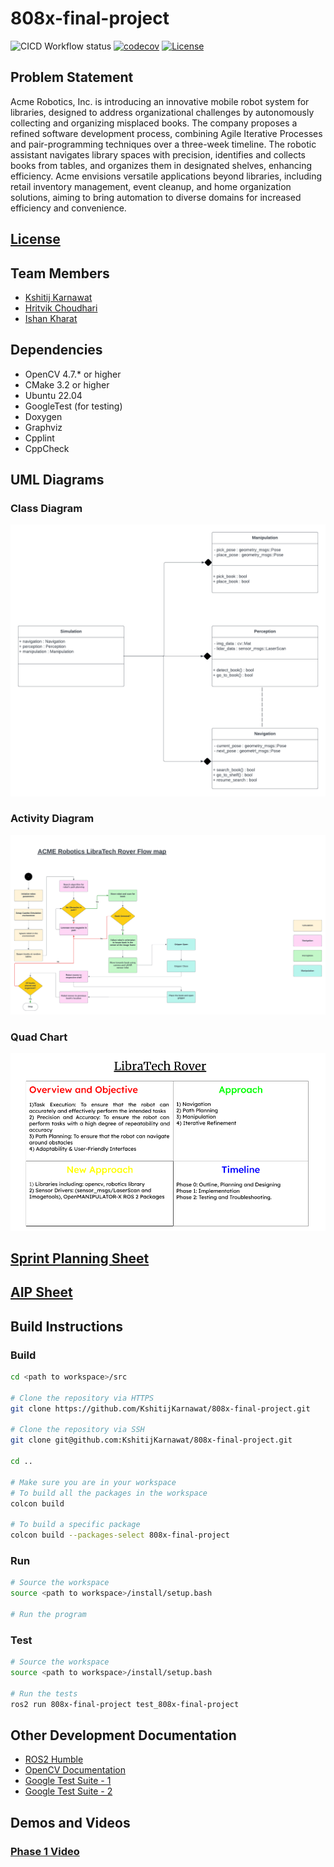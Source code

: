 # 808x-final-project

![CICD Workflow status](https://github.com/KshitijKarnawat/808x-final-project/actions/workflows/main.yml/badge.svg)
[![codecov](https://codecov.io/gh/KshitijKarnawat/808x-final-project/branch/devel_phase1/graph/badge.svg)](https://codecov.io/gh/KshitijKarnawat/808x-midterm-project)
[![License](https://img.shields.io/badge/license-MIT-blue.svg)](LICENSE)

## Problem Statement

Acme Robotics, Inc. is introducing an innovative mobile robot system for libraries, designed to address organizational challenges by autonomously collecting and organizing misplaced books. The company proposes a refined software development process, combining Agile Iterative Processes and pair-programming techniques over a three-week timeline. The robotic assistant navigates library spaces with precision, identifies and collects books from tables, and organizes them in designated shelves, enhancing efficiency. Acme envisions versatile applications beyond libraries, including retail inventory management, event cleanup, and home organization solutions, aiming to bring automation to diverse domains for increased efficiency and convenience.

## [License](LICENSE.md)

## Team Members

- [Kshitij Karnawat](github.com/KshitijKarnawat)
- [Hritvik Choudhari](github.com/Hritvik-Choudhari0411)
- [Ishan Kharat](github.com/IshanMahesh)

## Dependencies

- OpenCV 4.7.* or higher
- CMake 3.2 or higher
- Ubuntu 22.04
- GoogleTest (for testing)
- Doxygen
- Graphviz
- Cpplint
- CppCheck

## UML Diagrams

### Class Diagram

![Class Diagram](UML/Initial_UML.png)

### Activity Diagram

![Activity Diagram](UML/Activity%20diagram.png)

### Quad Chart

![Quad Chart](etc/Quad%20Chart%20808X%20Final.png)

## [Sprint Planning Sheet](https://docs.google.com/document/d/1JbbbAJ8IAPji8cDEJULXS9b06gbV5670XV5xcjyWHW8/edit?usp=sharing)

## [AIP Sheet](https://docs.google.com/spreadsheets/d/1mTLV-YEdRInJUX6wf7WwWbO4zYFp7oAwrzbesrukGaw/edit?usp=sharing)

## Build Instructions

### Build

```bash
cd <path to workspace>/src

# Clone the repository via HTTPS
git clone https://github.com/KshitijKarnawat/808x-final-project.git

# Clone the repository via SSH
git clone git@github.com:KshitijKarnawat/808x-final-project.git

cd ..

# Make sure you are in your workspace
# To build all the packages in the workspace
colcon build

# To build a specific package
colcon build --packages-select 808x-final-project
```

### Run

```bash
# Source the workspace
source <path to workspace>/install/setup.bash

# Run the program
```

### Test

```bash
# Source the workspace
source <path to workspace>/install/setup.bash

# Run the tests
ros2 run 808x-final-project test_808x-final-project
```

## Other Development Documentation

- [ROS2 Humble](https://docs.ros.org/en/humble/index.html)
- [OpenCV Documentation](https://opencv.org/)
- [Google Test Suite - 1](https://chromium.googlesource.com/external/github.com/google/googletest/+/refs/heads/v1.8.x/README.md)
- [Google Test Suite - 2](http://google.github.io/googletest/)

## Demos and Videos

### [Phase 1 Video](https://drive.google.com/drive/folders/1PNEZpoQxckXUty39gVZCyrosqI-xmcfu?usp=sharing)